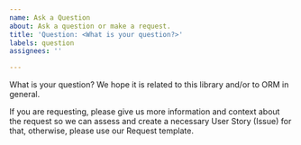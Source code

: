```yaml
---
name: Ask a Question
about: Ask a question or make a request.
title: 'Question: <What is your question?>'
labels: question
assignees: ''

---
```


What is your question? We hope it is related to this library and/or to ORM in general.

If you are requesting, please give us more information and context about the request so we can assess and create a necessary User Story (Issue) for that, otherwise, please use our Request template.
